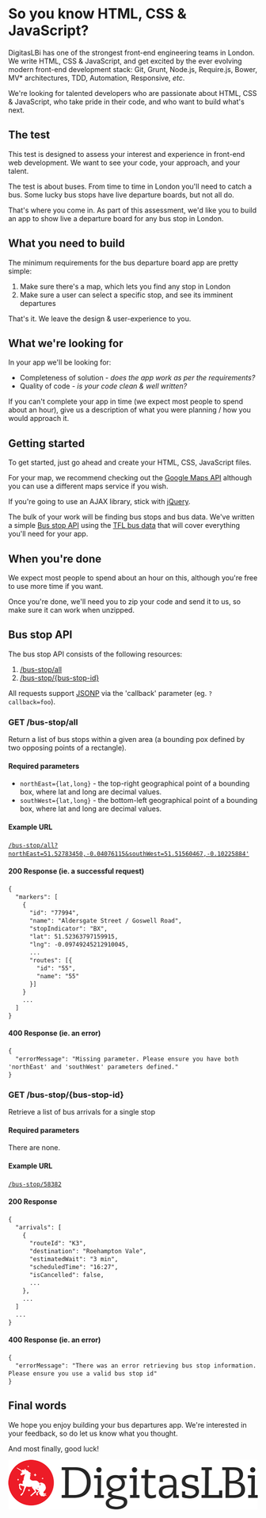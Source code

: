 # So you know HTML, CSS & JavaScript?

DigitasLBi has one of the strongest front-end engineering teams in London. We write HTML, CSS & JavaScript, and get excited by the ever evolving modern front-end development stack: Git, Grunt, Node.js, Require.js, Bower, MV\* architectures, TDD, Automation, Responsive, *etc*.

We're looking for talented developers who are passionate about HTML, CSS & JavaScript, who take pride in their code, and who want to build what's next.

## The test

This test is designed to assess your interest and experience in front-end web development. We want to see your code, your approach, and your talent. 

The test is about buses. From time to time in London you'll need to catch a bus. Some lucky bus stops have live departure boards, but not all do. 

That's where you come in. As part of this assessment, we'd like you to build an app to show live a departure board for any bus stop in London.



## What you need to build

The minimum requirements for the bus departure board app are pretty simple:

1. Make sure there's a map, which lets you find any stop in London
1. Make sure a user can select a specific stop, and see its imminent departures

That's it. We leave the design & user-experience to you.



## What we're looking for

In your app we'll be looking for:

- Completeness of solution - *does the app work as per the requirements?*
- Quality of code - *is your code clean & well written?*

If you can't complete your app in time (we expect most people to spend about an hour), give us a description of what you were planning / how you would approach it.



## Getting started

To get started, just go ahead and create your HTML, CSS, JavaScript files. 

For your map, we recommend checking out the [Google Maps API](https://developers.google.com/maps/documentation/javascript/) although you can use a different maps service if you wish.

If you're going to use an AJAX library, stick with [jQuery](http://jquery.com/).

The bulk of your work will be finding bus stops and bus data. We've written a simple [Bus stop API](#api) using the [TFL bus data](http://www.tfl.gov.uk/businessandpartners/syndication/default.aspx)  that will cover everything you'll need for your app. 


## When you're done

We expect most people to spend about an hour on this, although you're free to use more time if you want.

Once you're done, we'll need you to zip your code and send it to us, so make sure it can work when unzipped.



<a id="api"></a>
## Bus stop API

The bus stop API consists of the following resources:

1. [/bus-stop/all](#get-bus-stopall)
1. [/bus-stop/{bus-stop-id}](#get-bus-stopbus-stop-id)  

All requests support [JSONP](http://json-p.org/) via the 'callback' parameter (eg. `?callback=foo`).

<a id="get-bus-stopall"></a>
### GET /bus-stop/all
Return a list of bus stops within a given area (a bounding pox defined by two opposing points of a rectangle). 

#### Required parameters

- `northEast={lat,long}` - the top-right geographical point of a bounding box, where lat and long are decimal values.
- `southWest={lat,long}` - the bottom-left geographical point of a bounding box, where lat and long are decimal values. 

#### Example URL

[`/bus-stop/all?northEast=51.52783450,-0.04076115&southWest=51.51560467,-0.10225884'`](http://lbi-id-test.herokuapp.com/bus-stop/all?northEast=51.52783450,-0.04076115&southWest=51.51560467,-0.10225884)

#### 200 Response (ie. a successful request)

    {
      "markers": [
        {
          "id": "77994",
          "name": "Aldersgate Street / Goswell Road",
          "stopIndicator": "BX",
          "lat": 51.52363797159915,
          "lng": -0.09749245212910045,
          ...
          "routes": [{
            "id": "55",
            "name": "55"
          }]
        }
        ...
      ]
    }


#### 400 Response (ie. an error)
    {
      "errorMessage": "Missing parameter. Please ensure you have both 'northEast' and 'southWest' parameters defined."
    }



<a id="get-bus-stopbus-stop-id"></a>
### GET **/bus-stop/{bus-stop-id}**
Retrieve a list of bus arrivals for a single stop

#### Required parameters

There are none.

#### Example URL

[`/bus-stop/58382`](http://lbi-id-test.herokuapp.com/bus-stop/58382)



#### 200 Response

    {
      "arrivals": [
        {
          "routeId": "K3",
          "destination": "Roehampton Vale",
          "estimatedWait": "3 min",
          "scheduledTime": "16:27",
          "isCancelled": false,
          ...
        },
        ...
      ]
      ...
    }

#### 400 Response (ie. an error)
    {
      "errorMessage": "There was an error retrieving bus stop information. Please ensure you use a valid bus stop id"
    }


## Final words
We hope you enjoy building your bus departures app. We're interested in your feedback, so do let us know what you thought.

And most finally, good luck!


<div id="logo">
  <img src="img/digitas-lbi.png" alt="DigitasLBi" />
</div>
